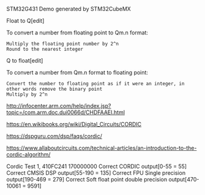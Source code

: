 STM32G431 Demo generated by STM32CubeMX

Float to Q[edit]

To convert a number from floating point to Qm.n format:

    Multiply the floating point number by 2^n
    Round to the nearest integer

Q to float[edit]

To convert a number from Qm.n format to floating point:

    Convert the number to floating point as if it were an integer, in other words remove the binary point
    Multiply by 2^n

http://infocenter.arm.com/help/index.jsp?topic=/com.arm.doc.dui0066d/CHDFAAEI.html

https://en.wikibooks.org/wiki/Digital_Circuits/CORDIC

https://dspguru.com/dsp/faqs/cordic/

https://www.allaboutcircuits.com/technical-articles/an-introduction-to-the-cordic-algorithm/

Cordic Test 1, 410FC241 170000000
Correct CORDIC output[0-55 = 55]
Correct CMSIS DSP output[55-190 = 135]
Correct FPU Single precision output[190-469 = 279]
Correct Soft float point double precision output[470-10061 = 9591]